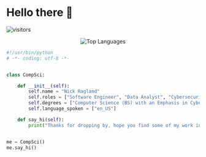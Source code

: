 # Hello there 👋

![visitors](https://visitor-badge.laobi.icu/badge?page_id=nragland37.nragland37)

<p align="center">
  <img src="https://github-readme-stats.vercel.app/api/top-langs/?username=nragland37&layout=compact&theme=calm" alt="Top Languages" />
</p>

```python
#!/usr/bin/python
# -*- coding: utf-8 -*-


class CompSci:

    def __init__(self):
        self.name = "Nick Ragland"
        self.roles = ["Software Engineer", "Data Analyst", "Cybersecurity Enthusiast"]
        self.degrees = ["Computer Science (BS) with an Emphasis in Cybersecurity", "Minor in Data Analytics"]
        self.language_spoken = ["en_US"]

    def say_hi(self):
        print("Thanks for dropping by, hope you find some of my work interesting.")


me = CompSci()
me.say_hi()
```

<!--
**nragland37/nragland37** is a ✨ _special_ ✨ repository because its `README.md` (this file) appears on your GitHub profile.

Here are some ideas to get you started:

- 🔭 I’m currently working on ...
- 🌱 I’m currently learning ...
- 👯 I’m looking to collaborate on ...
- 🤔 I’m looking for help with ...
- 💬 Ask me about ...
- 📫 How to reach me: ...
- 😄 Pronouns: ...
- ⚡ Fun fact: ...
-->
